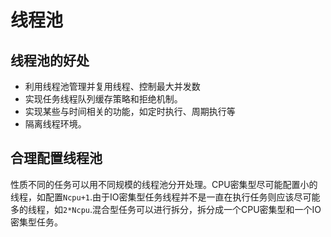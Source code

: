 # 线程池
## 线程池的好处
* 利用线程池管理并复用线程、控制最大并发数
* 实现任务线程队列缓存策略和拒绝机制。
* 实现某些与时间相关的功能，如定时执行、周期执行等
* 隔离线程环境。



## 合理配置线程池
性质不同的任务可以用不同规模的线程池分开处理。CPU密集型尽可能配置小的线程，如配置`Ncpu+1`.由于IO密集型任务线程并不是一直在执行任务则应该尽可能多的线程，如`2*Ncpu`.混合型任务可以进行拆分，拆分成一个CPU密集型和一个IO密集型任务。
